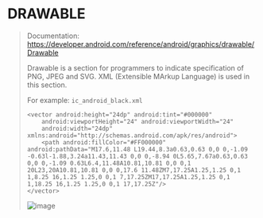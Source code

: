 # DRAWABLE
> Documentation: https://developer.android.com/reference/android/graphics/drawable/Drawable
>
> Drawable is a section for programmers to indicate specification of PNG, JPEG and SVG.
> XML (Extensible MArkup Language) is used in this section.
>
> For example: `ic_android_black.xml`
>
> ```
> <vector android:height="24dp" android:tint="#000000"
>     android:viewportHeight="24" android:viewportWidth="24"
>     android:width="24dp" xmlns:android="http://schemas.android.com/apk/res/android">
>     <path android:fillColor="#FF000000" android:pathData="M17.6,11.48 L19.44,8.3a0.63,0.63 0,0 0,-1.09 -0.63l-1.88,3.24a11.43,11.43 0,0 0,-8.94 0L5.65,7.67a0.63,0.63 0,0 0,-1.09 0.63L6.4,11.48A10.81,10.81 0,0 0,1 20L23,20A10.81,10.81 0,0 0,17.6 11.48ZM7,17.25A1.25,1.25 0,1 1,8.25 16,1.25 1.25,0 0,1 7,17.25ZM17,17.25A1.25,1.25 0,1 1,18.25 16,1.25 1.25,0 0,1 17,17.25Z"/>
> </vector>
> ```
> ![image](https://github.com/EricVoon0516/HCEAuthentication/assets/96558437/090c7ecc-0cde-4e3d-bec6-c93ca12df327)
> 
